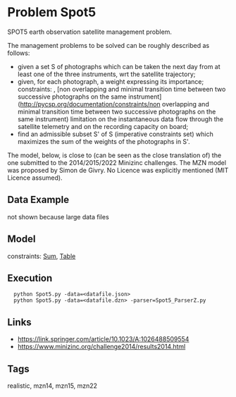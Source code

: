 # Problem Spot5

SPOT5 earth observation satellite management problem.

The  management problems  to  be solved  can  be roughly  described as follows:
  - given a set S of photographs which can be taken the next day from at least one of the three instruments, wrt the satellite trajectory;
  - given, for each photograph, a weight expressing its importance;
  constraints: [](http://pycsp.org/documentation/constraints/), [non overlapping and minimal transition time between two successive photographs on the same instrument](http://pycsp.org/documentation/constraints/non overlapping and minimal transition time between two successive photographs on the same instrument)
   limitation on the instantaneous data flow through the satellite telemetry and on the recording capacity on board;
  - find an admissible subset S' of S (imperative  constraints set) which maximizes the sum of the weights of the photographs in S'.

The model, below, is close to (can be seen as the close translation of) the one submitted to the 2014/2015/2022 Minizinc challenges.
The MZN model was proposed by Simon de Givry.
No Licence was explicitly mentioned (MIT Licence assumed).

## Data Example
  not shown because large data files

## Model
  constraints: [Sum](http://pycsp.org/documentation/constraints/Sum), [Table](http://pycsp.org/documentation/constraints/Table)

## Execution
```
  python Spot5.py -data=<datafile.json>
  python Spot5.py -data=<datafile.dzn> -parser=Spot5_ParserZ.py
```

## Links
  - https://link.springer.com/article/10.1023/A:1026488509554
  - https://www.minizinc.org/challenge2014/results2014.html

## Tags
  realistic, mzn14, mzn15, mzn22
